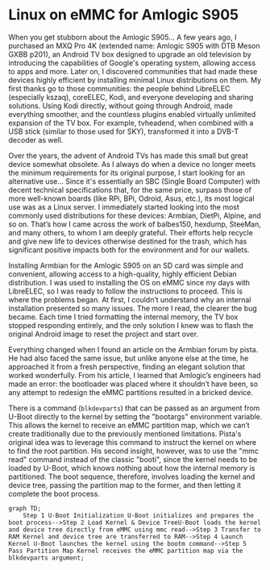 # Linux on eMMC for Amlogic S905
When you get stubborn about the Amlogic S905...
A few years ago, I purchased an MXQ Pro 4K (extended name: Amlogic S905 with DTB Meson GXBB p201), an Android TV box designed to upgrade an old television by introducing the capabilities of Google's operating system, allowing access to apps and more. Later on, I discovered communities that had made these devices highly efficient by installing minimal Linux distributions on them. My first thanks go to those communities: the people behind LibreELEC (especially kszaq), coreELEC, Kodi, and everyone developing and sharing solutions. Using Kodi directly, without going through Android, made everything smoother, and the countless plugins enabled virtually unlimited expansion of the TV box. For example, tvheadend, when combined with a USB stick (similar to those used for SKY), transformed it into a DVB-T decoder as well.

Over the years, the advent of Android TVs has made this small but great device somewhat obsolete. As I always do when a device no longer meets the minimum requirements for its original purpose, I start looking for an alternative use… Since it's essentially an SBC (Single Board Computer) with decent technical specifications that, for the same price, surpass those of more well-known boards (like RPi, BPi, Odroid, Asus, etc.), its most logical use was as a Linux server. I immediately started looking into the most commonly used distributions for these devices: Armbian, DietPi, Alpine, and so on. That’s how I came across the work of balbes150, hexdump, SteeMan, and many others, to whom I am deeply grateful. Their efforts help recycle and give new life to devices otherwise destined for the trash, which has significant positive impacts both for the environment and for our wallets.

Installing Armbian for the Amlogic S905 on an SD card was simple and convenient, allowing access to a high-quality, highly efficient Debian distribution. I was used to installing the OS on eMMC since my days with LibreELEC, so I was ready to follow the instructions to proceed. This is where the problems began. At first, I couldn’t understand why an internal installation presented so many issues. The more I read, the clearer the bug became. Each time I tried formatting the internal memory, the TV box stopped responding entirely, and the only solution I knew was to flash the original Android image to reset the project and start over.

Everything changed when I found an article on the Armbian forum by pista. He had also faced the same issue, but unlike anyone else at the time, he approached it from a fresh perspective, finding an elegant solution that worked wonderfully. From his article, I learned that Amlogic’s engineers had made an error: the bootloader was placed where it shouldn’t have been, so any attempt to redesign the eMMC partitions resulted in a bricked device.

There is a command (`blkdevparts`) that can be passed as an argument from U-Boot directly to the kernel by setting the "bootargs" environment variable. This allows the kernel to receive an eMMC partition map, which we can’t create traditionally due to the previously mentioned limitations. Pista's original idea was to leverage this command to instruct the kernel on where to find the root partition. His second insight, however, was to use the "mmc read" command instead of the classic "booti", since the kernel needs to be loaded by U-Boot, which knows nothing about how the internal memory is partitioned. The boot sequence, therefore, involves loading the kernel and device tree, passing the partition map to the former, and then letting it complete the boot process.

```mermaid
graph TD;
    Step 1 U-Boot Initialization U-Boot initializes and prepares the boot process-->Step 2 Load Kernel & Device TreeU-Boot loads the kernel and device tree directly from eMMC using mmc read-->Step 3 Transfer to RAM Kernel and device tree are transferred to RAM-->Step 4 Launch Kernel U-Boot launches the kernel using the bootm command-->Step 5 Pass Partition Map Kernel receives the eMMC partition map via the blkdevparts argument;
```
